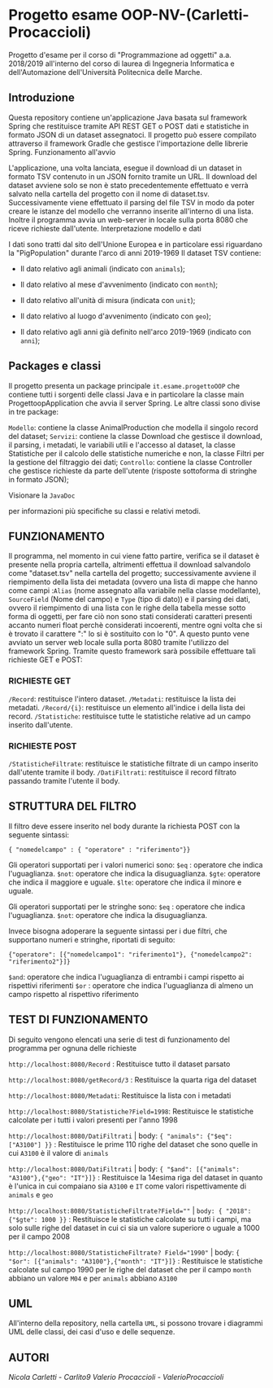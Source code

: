 # Progetto esame OOP-NV-(Carletti-Procaccioli)

Progetto d'esame per il corso di "Programmazione ad oggetti" a.a. 2018/2019 all'interno del corso di laurea di Ingegneria Informatica e dell'Automazione dell'Università Politecnica delle Marche.

## Introduzione

Questa repository contiene un'applicazione Java basata sul framework Spring che restituisce tramite API REST GET o POST dati e statistiche in formato JSON di un dataset assegnatoci. Il progetto può essere compilato attraverso il framework Gradle che gestisce l'importazione delle librerie Spring.
Funzionamento all'avvio

L'applicazione, una volta lanciata, esegue il download di un dataset in formato TSV contenuto in un JSON fornito tramite un URL. Il download del dataset avviene solo se non è stato precedentemente effettuato e verrà salvato nella cartella del progetto con il nome di dataset.tsv. Successivamente viene effettuato il parsing del file TSV in modo da poter creare le istanze del modello che verranno inserite all'interno di una lista. Inoltre il programma avvia un web-server in locale sulla porta 8080 che riceve richieste dall'utente.
Interpretazione modello e dati

I dati sono tratti dal sito dell'Unione Europea e in particolare essi riguardano la "PigPopulation" durante l'arco di anni 2019-1969
Il dataset TSV contiene:

 - Il dato relativo agli animali (indicato con `animals`);
      
 - Il dato relativo al mese d'avvenimento (indicato con `month`);

      

 - Il dato relativo all'unità di misura (indicata con `unit`);
        
 - Il dato relativo al luogo d'avvenimento (indicato con `geo`);
   
          
 - Il dato relativo agli anni già definito nell'arco 2019-1969 (indicato
   con `anni`);

  
  

## Packages e classi

Il progetto presenta un package principale `it.esame.progettoOOP` che contiene tutti i sorgenti delle classi Java e in particolare la classe main ProgettoopApplication che avvia il server Spring. Le altre classi sono divise in tre package:

   `Modello`: contiene la classe AnimalProduction che modella il singolo record del dataset;
    `Servizi`: contiene la classe Download che gestisce il download, il parsing, i metadati, le variabili utili e l'accesso al dataset, la classe Statistiche per il calcolo delle statistiche numeriche e non, la classe Filtri per la gestione del filtraggio dei dati;
    `Controllo`: contiene la classe Controller che gestisce richieste da parte dell'utente (risposte sottoforma di stringhe in formato JSON);

Visionare la `JavaDoc`

per informazioni più specifiche su classi e relativi metodi.



## FUNZIONAMENTO

Il programma, nel momento in cui viene fatto partire, verifica se il dataset è presente nella propria cartella, altrimenti effettua il download salvandolo come "dataset.tsv" nella cartella del progetto; successivamente avviene il riempimento della lista dei metadata (ovvero una lista di mappe che hanno come campi :`Alias` (nome assegnato alla variabile nella classe modellante), `SourceField` (Nome del campo) e `Type` (tipo di dato)) e il parsing dei dati, ovvero il riempimento di una lista con le righe della tabella messe sotto forma di oggetti, per fare ciò non sono stati considerati caratteri presenti accanto numeri float perchè considerati incoerenti, mentre ogni volta che si è trovato il carattere ":" lo si è sostituito con lo "0".
A questo punto vene avviato un server web locale sulla porta 8080 tramite l'utilizzo del framework Spring. Tramite questo framework sarà possibile effettuare tali richieste GET e POST:

### **RICHIESTE GET**

`/Record`: restituisce l'intero dataset.
`/Metadati`: restituisce la lista dei metadati.
`/Record/{i}`: restituisce un elemento all'indice i della lista dei record.
`/Statistiche`: restituisce tutte le statistiche relative ad un campo inserito dall'utente.

### RICHIESTE POST

`/StatisticheFiltrate`: restituisce le statistiche filtrate di un campo inserito dall'utente tramite il body.
`/DatiFiltrati`: restituisce il record filtrato passando tramite l'utente il body.

## STRUTTURA DEL FILTRO

Il filtro deve essere inserito nel body durante la richiesta POST con la seguente sintassi:

    { "nomedelcampo" : { "operatore" : "riferimento"}}

Gli operatori supportati per i valori numerici sono:
`$eq` : operatore che indica l'uguaglianza.
`$not`: operatore che indica la disuguaglianza.
`$gte`: operatore che indica il maggiore e uguale.
`$lte`: operatore che indica il minore e uguale.

Gli operatori supportati per le stringhe sono:
`$eq` : operatore che indica l'uguaglianza.
`$not`: operatore che indica la disuguaglianza.

Invece bisogna adoperare la seguente sintassi per i due filtri, che supportano numeri e stringhe, riportati di seguito:

    {"operatore": [{"nomedelcampo1": "riferimento1"}, {"nomedelcampo2": "riferimento2"}]}

`$and`: operatore che indica l'uguaglianza di entrambi i campi rispetto ai rispettivi riferimenti
`$or` : operatore che indica l'uguaglianza di almeno un campo rispetto al rispettivo riferimento

## TEST DI FUNZIONAMENTO

Di seguito vengono elencati una serie di test di funzionamento del programma per ognuna delle richieste

`http://localhost:8080/Record` : Restituisce tutto il dataset parsato

`http://localhost:8080/getRecord/3` : Restituisce la quarta riga del dataset

`http://localhost:8080/Metadati`: Restituisce la lista con i metadati

`http://localhost:8080/Statistiche?Field=1998`: Restituisce le statistiche calcolate per i tutti i valori presenti per l'anno 1998

`http://localhost:8080/DatiFiltrati` | body: `{ "animals": {"$eq": ["A3100"] }}`  :  Restituisce le prime 110 righe del dataset che sono quelle in cui `A3100` è il valore di `animals`

`http://localhost:8080/DatiFiltrati` | body: `{ "$and": [{"animals": "A3100"},{"geo": "IT"}]}` : Restituisce la 14esima riga del dataset in quanto è l'unica in cui compaiano sia `A3100` e `IT` come valori rispettivamente di `animals` e `geo`

`http://localhost:8080/StatisticheFiltrate?Field=""` | `body: { "2018": {"$gte": 1000 }}` : Restituisce le statistiche calcolate su tutti i campi, ma solo sulle righe del dataset in cui ci sia un valore superiore o uguale a 1000 per il campo 2008

`http://localhost:8080/StatisticheFiltrate? Field="1990"` | body: `{ "$or": [{"animals": "A3100"},{"month": "IT"}]}` : Restituisce le statistiche calcolate sul campo 1990 per le righe del dataset che per il campo `month` abbiano un valore `M04` e per `animals` abbiano `A3100`

## UML

All'interno della repository, nella cartella `UML`, si possono trovare i diagrammi UML delle classi, dei casi d'uso e delle sequenze.

## AUTORI

*Nicola Carletti - Carlito9*
*Valerio Procaccioli - ValerioProcaccioli*

